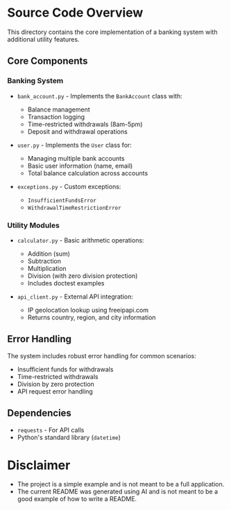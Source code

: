 # Source Code Overview

This directory contains the core implementation of a banking system with additional utility features.

## Core Components

### Banking System
- `bank_account.py` - Implements the `BankAccount` class with:
  - Balance management
  - Transaction logging
  - Time-restricted withdrawals (8am-5pm)
  - Deposit and withdrawal operations
  
- `user.py` - Implements the `User` class for:
  - Managing multiple bank accounts
  - Basic user information (name, email)
  - Total balance calculation across accounts

- `exceptions.py` - Custom exceptions:
  - `InsufficientFundsError`
  - `WithdrawalTimeRestrictionError`

### Utility Modules
- `calculator.py` - Basic arithmetic operations:
  - Addition (sum)
  - Subtraction
  - Multiplication
  - Division (with zero division protection)
  - Includes doctest examples

- `api_client.py` - External API integration:
  - IP geolocation lookup using freeipapi.com
  - Returns country, region, and city information

## Error Handling
The system includes robust error handling for common scenarios:
- Insufficient funds for withdrawals
- Time-restricted withdrawals
- Division by zero protection
- API request error handling

## Dependencies
- `requests` - For API calls
- Python's standard library (`datetime`)

# Disclaimer
- The project is a simple example and is not meant to be a full application.
- The current README was generated using AI and is not meant to be a good example of how to write a README.
